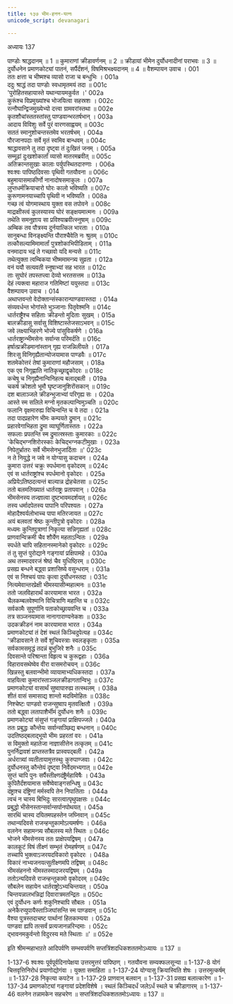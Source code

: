 ```yaml
---
title: १३७ भीम-हनन-यत्नः
unicode_script: devanagari

---
```



अध्यायः 137

पाण्डोः श्राद्धदानम् ॥ 1 ॥ कुमाराणां क्रीडावर्णनम् ॥ 2 ॥ क्रीडायां भीमेन दुर्योधनादीनां पराभवः ॥ 3 ॥ दुर्योधनेन प्रमाणकोट्यां पातनं, सर्पैर्दंशनं, विषमिश्रभक्ष्यदानम् ॥ 4 ॥
वैशम्पायन उवाच ।	001  
ततः क्षत्ता च भीष्मश्च व्यासो राजा च बन्धुभिः ।	001a  
ददुः श्राद्धं तदा पाण्डोः स्वधामृतमयं तदा ॥	001c  
\'पुरोहितसहायास्ते यथान्यायमकुर्वत ।\'	002a  
कुरूंश्च विप्रमुख्यांश्च भोजयित्वा सहस्रशः ।	002c  
रत्नौघान्द्विजमुख्येभ्यो दत्त्वा ग्रामवरांस्तथा ॥	002e  
कृतशौचांस्ततस्तांस्तु पाण्डवान्भरतर्षभान् ।	003a  
आदाय विविशुः सर्वे पुरं वारणसाह्वयम् ॥	003c  
सततं स्मानुशोचन्तस्तमेव भरतर्षभम् ।	004a  
पौरजानपदाः सर्वे मृतं स्वमिव बान्धवम् ॥	004c  
श्राद्धावसाने तु तदा दृष्ट्वा तं दुःखितं जनम् ।	005a  
सम्मूढां दुःखशोकार्तां व्यासो मातरमब्रवीत् ॥	005c  
अतिक्रान्तसुखाः कालाः पर्युपस्थितदारुणाः ।	006a  
श्वःश्वः पापिष्ठदिवसाः पृथिवी गतयौवना ॥	006c  
बहुमायासमाकीर्णो नानादोषसमाकुलः ।	007a  
लुप्तधर्मक्रियाचारो घोरः कालो भविष्यति ॥	007c  
कुरूणामनयाच्चापि पृथिवी न भविष्यति ।	008a  
गच्छ त्वं योगमास्थाय युक्ता वस तपोवने ॥	008c  
माद्राक्षीस्त्वं कुलस्यास्य घोरं सङ्क्षयमात्मनः ।	009a  
तथेति समनुज्ञाय सा प्रविश्याब्रवीत्स्नुषाम् ॥	009c  
अम्बिक तव पौत्रस्य दुर्नयात्किल भारताः ।	010a  
सानुबन्धा विनङ्क्ष्यन्ति पौराश्चैवेति नः श्रुतम् ॥	010c  
तत्कौसल्यामिमामार्तां पुत्रशोकाभिपीडिताम् ।	011a  
वनमादाय भद्रं ते गच्छावो यदि मन्यसे ॥	011c  
तथेत्युक्ता त्वम्बिकया भीष्ममामन्त्र्य सुव्रता ।	012a  
वनं ययौ सत्यवती स्नुषाभ्यां सह भारत ॥	012c  
ताः सुघोरं तपस्तप्त्वा देव्यो भरतसत्तम ॥	013a  
देहं त्यक्त्वा महाराज गतिमिष्टां ययुस्तदा ॥	013c  
वैशम्पायन उवाच ।	014  
अथाप्तवन्तो वेदोक्तान्संस्कारान्पाण्डवास्तदा ।	014a  
संव्यवर्धन्त भोगांस्ते भुञ्जानाः पितृवेश्मनि ॥	014c  
धार्तराष्ट्रैश्च सहिताः क्रीडन्तो मुदिताः सुखम् ।	015a  
बालक्रीडासु सर्वासु विशिष्टास्तेजसाऽभवन् ॥	015c  
जवे लक्ष्याभिहरणे भोज्ये पांसुविकर्षणे ।	016a  
धार्तराष्ट्रान्भीमसेनः सर्वान्स परिमर्दति ॥	016c  
हर्षात्प्रक्रीडमानांस्तान् गृह्य राजन्निलीयते ।	017a  
शिरःसु विनिगृह्यैतान्योजयामास पाण्डवैः ॥	017c  
शतमेकोत्तरं तेषां कुमाराणां महौजसाम् ।	018a  
एक एव निगृह्णाति नातिकृच्छ्राद्वृकोदरः ॥	018c  
कचेषु च निगृह्यैनान्विनिहत्य बलाद्बली ।	019a  
चकर्ष क्रोशतो भूमौ घृष्टजानुशिरोंसकान् ॥	019c  
दश बालाञ्जले क्रीडन्भुजाभ्यां परिगृह्य सः ।	020a  
आस्ते स्म सलिले मग्नो मृतकल्पान्विमुञ्चति ॥	020c  
फलानि वृक्षमारुह्य विचिन्वन्ति च ये तदा ।	021a  
तदा पादप्रहारेण भीमः कम्पयते द्रुमान् ॥	021c  
प्रहारवेगाभिहता द्रुमा व्याघूर्णितास्ततः ।	022a  
सफलाः प्रपतन्ति स्म द्रुमात्स्रस्ताः कुमारकाः ॥	022c  
\'केचिद्भग्नशिरोरस्काः केचिद्भग्नकटीमुखाः ।	023a  
निपेतुर्भ्रातरः सर्वे भीमसेनभुजार्दिताः ॥\'	023c  
न ते नियुद्धे न जवे न योग्यासु कदाचन ।	024a  
कुमारा उत्तरं चक्रुः स्पर्धमाना वृकोदरम् ॥	024c  
एवं स धार्तराष्ट्रांश्च स्पर्धमानो वृकोदरः ।	025a  
अप्रियेऽतिष्ठदत्यन्तं बाल्यान्न द्रोहचेतसा ॥	025c  
ततो बलमतिख्यातं धार्तराष्ट्रः प्रतापवान् ।	026a  
भीमसेनस्य तज्ज्ञात्वा दुष्टभावमदर्शयत् ॥	026c  
तस्य धर्मादपेतस्य पापानि परिपश्यतः ।	027a  
मोहादैश्वर्यलोभाच्च पापा मतिरजायत ॥	027c  
अयं बलवतां श्रेष्ठः कुन्तीपुत्रो वृकोदरः ।	028a  
मध्यमः कुन्तिपुत्राणां निकृत्या सन्निगृह्यतां ॥	028c  
प्राणवान्विक्रमी चैव शौर्येण महताऽन्वितः ।	029a  
स्पर्धते चापि सहितानस्मानेको वृकोदरः ॥	029c  
तं तु सुप्तं पुरोद्याने गङ्गायां प्रक्षिपामहे ।	030a  
अथ तस्मादवरजं श्रेष्ठं चैव युधिष्ठिरम् ॥	030c  
प्रसह्य बन्धने बद्ध्वा प्रशासिष्ये वसुन्धराम् ।	031a  
एवं स निश्चयं पापः कृत्वा दुर्योधनस्तदा ।	031c  
नित्यमेवान्तरप्रेक्षी भीमस्यासीन्महात्मनः ॥	031e  
ततो जलविहारार्थं कारयामास भारत ।	032a  
चैलकम्बलवेश्मानि विचित्राणि महान्ति च ॥	032c  
सर्वकामैः सुपूर्णानि पताकोच्छ्रायवन्ति च ।	033a  
तत्र सञ्जनयामास नानागाराण्यनेकशः ॥	033c  
उदकक्रीडनं नाम कारयामास भारत ।	034a  
प्रमाणकोट्यां तं देशं स्थलं किञ्चिदुपेत्यह ॥	034c  
\'क्रीडावसाने ते सर्वे शुचिवस्त्राः स्वलङ्कृताः ।	035a  
सर्वकामसमृद्धं तदन्नं बुभुजिरे शनैः ॥	035c  
दिवसान्ते परिश्रान्ता विहृत्य च कुरूद्वहाः ।	036a  
विहारावसथेष्वेव वीरा वासमरोचयन् ॥	036c  
खिन्नस्तु बलवान्भीमो व्यायामाभ्यधिकस्तदा ।	037a  
वाहयित्वा कुमारांस्ताञ्जलक्रीडागतान्विभुः ॥	037c  
प्रमाणकोट्यां वासार्थं सुष्वापारुह्य तत्स्थलम् ।	038a  
शीतं वासं समासाद्य शान्तो मदविमोहितः ॥	038c  
निश्चेष्टः पाण्डवो राजन्सुष्वाप मृतवत्क्षितौ ।	039a  
ततो बद्ध्वा लतापाशैर्भीमं दुर्योधनः शनैः ॥	039c  
प्रमाणकोट्यां संसुप्तं गङ्गायां प्राक्षिपज्जले ।	040a  
ततः प्रबुद्धः कौन्तेयः सर्वान्सञ्छिद्य बन्धनान् ॥	040c  
उदतिष्ठद्बलाद्भूयो भीमः प्रहरतां वरः ।	041a  
स विमुक्तो महातेजा नाज्ञासीत्तेन तत्कृतम् ॥	041c  
पुनर्निद्रावशं प्राप्तस्तत्रैव प्रास्वपद्बली ।	042a  
अर्धरात्र्यां व्यतीतायामुत्तस्थुः कुरुपाण्जवाः ।	042c  
दुर्योधनस्तु कौन्तेयं दृष्ट्वा निर्वेदमभ्यगात् ॥	042e  
सुप्तं चापि पुनः सर्पैस्तीक्ष्णदंष्ट्रैर्महाविषैः ।	043a  
कुपितैर्दंशयामास सर्वेष्वेवाङ्गसन्धिषु ॥	043c  
दंष्ट्राश्च दंष्ट्रिणां मर्मस्वपि तेन निपातिताः ।	044a  
त्वचं न चास्य बिभिदुः सारत्वात्पृथुपक्षसः ॥	044c  
प्रबुद्धो भीसेनस्तान्सर्वान्सर्पानपोथयत् ।	045a  
सारथिं चास्य दयितमपहस्तेन जघ्निवान् ॥	045c  
तथान्यदिवसे राजन्हन्तुकामोऽत्यमर्षणः ।	046a  
वलनेन सहामन्त्र्य सौबलस्य मते स्थितः ॥	046c  
भोजने भीमसेनस्य ततः प्राक्षेपयद्विषम् ।	047a  
कालकूटं विषं तीक्ष्णं सम्भृतं रोमहर्षणम् ॥	047c  
तच्चापि भुक्त्वाऽजरयदविकारो वृकोदरः ।	048a  
विकारं नाभ्यजनयत्सुतीक्ष्णमपि तद्विषम् ॥	048c  
भीमसंहननो भीमस्तस्मादजरयद्विषम् ।	049a  
ततोऽन्यदिवसे राजन्हन्तुकामो वृकोदरम् ॥	049c  
सौबलेन सहायेन धार्तराष्ट्रोऽभ्यचिन्तयत् ।	050a  
चिन्तयन्नालभन्निद्रां दिवारात्रमतन्द्रितः ॥	050c  
एवं दुर्योधनः कर्णः शकुनिश्चापि सौबलः ।	051a  
अनेकैरप्युपायैस्ताञ्जिघांसन्ति स्म पाण्डवान् ॥	051c  
वैश्या पुत्रस्तदाचष्ट पार्थानां हितकाम्यया ।	052a  
पाण्डवा ह्यपि तत्सर्वं प्रत्यजानन्नरिन्दमाः ।	052c  
द्भावनमकुर्वन्तो विदुरस्य मते स्थिताः ॥\' ॥	052e  

इति श्रीमन्महाभाऱते आदिपर्वणि सम्भवपर्वणि सप्तत्रिंशदधिकशततमोऽध्यायः ॥ 137 ॥

1-137-6 श्वःश्वः पूर्वपूर्वदिनापेक्षया उत्तरमुत्तरं पापिष्ठण् । गतयौवना सम्यक्फलसून्या ॥ 1-137-8 योगं चित्तवृत्तिनिरोधं प्रयाणोद्योगंवा । युक्ता समाहिता ॥ 1-137-24 योग्यासु क्रियास्विति शेषः । उत्तरमुत्कर्षम् ॥ 1-137-28 निकृत्या कपटेन ॥ 1-137-29 प्राणवान् बलवान् ॥ 1-137-31 प्रसह्य बलात्कारेण ॥ 1-137-34 प्रमाणकोट्यां गङ्गायां प्रदेशविशेषे । स्थलं किञ्चिदर्धं जलेऽर्धं स्थले च क्रीडागारम् ॥ 1-137-46 वलनेन तन्नामकेन सहचरेण ॥ सप्तत्रिंशदधिकशततमोऽध्यायः ॥ 137 ॥